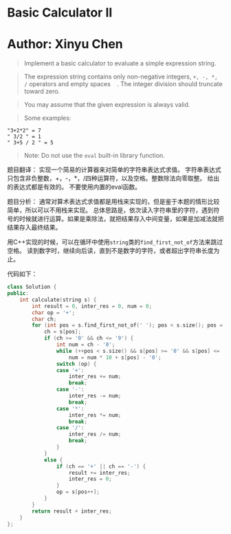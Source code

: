 # Basic Calculator II
# Author: Xinyu Chen

> Implement a basic calculator to evaluate a simple expression string.

> The expression string contains only non-negative integers, ```+, -, *, /``` operators and empty spaces ``` ``` . The integer division should truncate toward zero.

> You may assume that the given expression is always valid.

> Some examples:
```
"3+2*2" = 7
" 3/2 " = 1
" 3+5 / 2 " = 5
```
> Note: Do not use the ```eval``` built-in library function.

题目翻译：
实现一个简易的计算器来对简单的字符串表达式求值。
字符串表达式只包含非负整数，+，-，*，/四种运算符，以及空格。整数除法向零取整。
给出的表达式都是有效的。
不要使用内置的eval函数。

题目分析：
通常对算术表达式求值都是用栈来实现的，但是鉴于本题的情形比较简单，所以可以不用栈来实现。
总体思路是，依次读入字符串里的字符，遇到符号的时候就进行运算。如果是乘除法，就把结果存入中间变量，如果是加减法就把结果存入最终结果。

用C++实现的时候，可以在循环中使用```string```类的```find_first_not_of```方法来跳过空格。
读到数字时，继续向后读，直到不是数字的字符，或者超出字符串长度为止。

代码如下：
```c++
class Solution {
public:
    int calculate(string s) {
    	int result = 0, inter_res = 0, num = 0;
    	char op = '+';
    	char ch;
    	for (int pos = s.find_first_not_of(' '); pos < s.size(); pos = s.find_first_not_of(' ', pos)) {
    		ch = s[pos];
    		if (ch >= '0' && ch <= '9') {
    			int num = ch - '0';
    			while (++pos < s.size() && s[pos] >= '0' && s[pos] <= '9')
    				num = num * 10 + s[pos] - '0';
    			switch (op) {
    			case '+':
    				inter_res += num;
    				break;
    			case '-':
    				inter_res -= num;
    				break;
    			case '*':
    				inter_res *= num;
    				break;
    			case '/':
    				inter_res /= num;
    				break;
    			}
    		}	
    		else {
    			if (ch == '+' || ch == '-') {
    				result += inter_res;
    				inter_res = 0;
    			}
    			op = s[pos++];
    		}
    	}
    	return result + inter_res;
    }
};
```